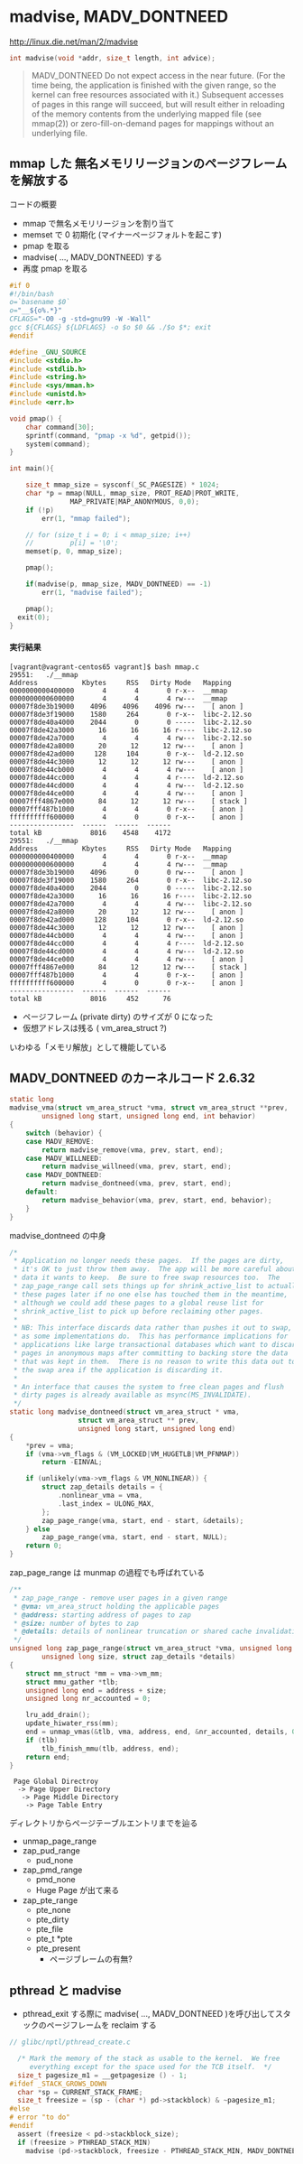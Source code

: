 # madvise, MADV_DONTNEED

http://linux.die.net/man/2/madvise

```c
int madvise(void *addr, size_t length, int advice);
```

> MADV_DONTNEED
> Do not expect access in the near future. (For the time being, the application is finished with the given range, so the kernel can free resources associated with it.) Subsequent accesses of pages in this range will succeed, but will result either in reloading of the memory contents from the underlying mapped file (see mmap(2)) or zero-fill-on-demand pages for mappings without an underlying file.

## mmap した 無名メモリリージョンのページフレームを解放する

コードの概要

 * mmap で無名メモリリージョンを割り当て
 * memset で 0 初期化 (マイナーページフォルトを起こす)
 * pmap を取る
 * madvise( ..., MADV_DONTNEED) する
 * 再度 pmap を取る

```c
#if 0
#!/bin/bash
o=`basename $0`
o="__${o%.*}"
CFLAGS="-O0 -g -std=gnu99 -W -Wall"
gcc ${CFLAGS} ${LDFLAGS} -o $o $0 && ./$o $*; exit
#endif

#define _GNU_SOURCE
#include <stdio.h>
#include <stdlib.h>
#include <string.h>
#include <sys/mman.h>
#include <unistd.h>
#include <err.h>

void pmap() {
	char command[30];
	sprintf(command, "pmap -x %d", getpid());
	system(command);
}

int main(){

	size_t mmap_size = sysconf(_SC_PAGESIZE) * 1024;
	char *p = mmap(NULL, mmap_size, PROT_READ|PROT_WRITE,
		       MAP_PRIVATE|MAP_ANONYMOUS, 0,0);
	if (!p)
		err(1, "mmap failed");

	// for (size_t i = 0; i < mmap_size; i++)
	//         p[i] = '\0';
	memset(p, 0, mmap_size);

	pmap();

	if(madvise(p, mmap_size, MADV_DONTNEED) == -1)
		err(1, "madvise failed");

	pmap();
  exit(0);
}
```

#### 実行結果

```
[vagrant@vagrant-centos65 vagrant]$ bash mmap.c 
29551:   ./__mmap
Address           Kbytes     RSS   Dirty Mode   Mapping
0000000000400000       4       4       0 r-x--  __mmap
0000000000600000       4       4       4 rw---  __mmap
00007f8de3b19000    4096    4096    4096 rw---    [ anon ]
00007f8de3f19000    1580     264       0 r-x--  libc-2.12.so
00007f8de40a4000    2044       0       0 -----  libc-2.12.so
00007f8de42a3000      16      16      16 r----  libc-2.12.so
00007f8de42a7000       4       4       4 rw---  libc-2.12.so
00007f8de42a8000      20      12      12 rw---    [ anon ]
00007f8de42ad000     128     104       0 r-x--  ld-2.12.so
00007f8de44c3000      12      12      12 rw---    [ anon ]
00007f8de44cb000       4       4       4 rw---    [ anon ]
00007f8de44cc000       4       4       4 r----  ld-2.12.so
00007f8de44cd000       4       4       4 rw---  ld-2.12.so
00007f8de44ce000       4       4       4 rw---    [ anon ]
00007fff4867e000      84      12      12 rw---    [ stack ]
00007fff487b1000       4       4       0 r-x--    [ anon ]
ffffffffff600000       4       0       0 r-x--    [ anon ]
----------------  ------  ------  ------
total kB            8016    4548    4172
29551:   ./__mmap
Address           Kbytes     RSS   Dirty Mode   Mapping
0000000000400000       4       4       0 r-x--  __mmap
0000000000600000       4       4       4 rw---  __mmap
00007f8de3b19000    4096       0       0 rw---    [ anon ]
00007f8de3f19000    1580     264       0 r-x--  libc-2.12.so
00007f8de40a4000    2044       0       0 -----  libc-2.12.so
00007f8de42a3000      16      16      16 r----  libc-2.12.so
00007f8de42a7000       4       4       4 rw---  libc-2.12.so
00007f8de42a8000      20      12      12 rw---    [ anon ]
00007f8de42ad000     128     104       0 r-x--  ld-2.12.so
00007f8de44c3000      12      12      12 rw---    [ anon ]
00007f8de44cb000       4       4       4 rw---    [ anon ]
00007f8de44cc000       4       4       4 r----  ld-2.12.so
00007f8de44cd000       4       4       4 rw---  ld-2.12.so
00007f8de44ce000       4       4       4 rw---    [ anon ]
00007fff4867e000      84      12      12 rw---    [ stack ]
00007fff487b1000       4       4       0 r-x--    [ anon ]
ffffffffff600000       4       0       0 r-x--    [ anon ]
----------------  ------  ------  ------
total kB            8016     452      76
```

 * ページフレーム (private dirty) のサイズが 0 になった
 * 仮想アドレスは残る ( vm_area_struct ?)

いわゆる「メモリ解放」として機能している

## MADV_DONTNEED のカーネルコード 2.6.32

```c 
static long
madvise_vma(struct vm_area_struct *vma, struct vm_area_struct **prev,
		unsigned long start, unsigned long end, int behavior)
{
	switch (behavior) {
	case MADV_REMOVE:
		return madvise_remove(vma, prev, start, end);
	case MADV_WILLNEED:
		return madvise_willneed(vma, prev, start, end);
	case MADV_DONTNEED:
		return madvise_dontneed(vma, prev, start, end);
	default:
		return madvise_behavior(vma, prev, start, end, behavior);
	}
}
```

madvise_dontneed の中身

```c
/*
 * Application no longer needs these pages.  If the pages are dirty,
 * it's OK to just throw them away.  The app will be more careful about
 * data it wants to keep.  Be sure to free swap resources too.  The
 * zap_page_range call sets things up for shrink_active_list to actually free
 * these pages later if no one else has touched them in the meantime,
 * although we could add these pages to a global reuse list for
 * shrink_active_list to pick up before reclaiming other pages.
 *
 * NB: This interface discards data rather than pushes it out to swap,
 * as some implementations do.  This has performance implications for
 * applications like large transactional databases which want to discard
 * pages in anonymous maps after committing to backing store the data
 * that was kept in them.  There is no reason to write this data out to
 * the swap area if the application is discarding it.
 *
 * An interface that causes the system to free clean pages and flush
 * dirty pages is already available as msync(MS_INVALIDATE).
 */
static long madvise_dontneed(struct vm_area_struct * vma,
			     struct vm_area_struct ** prev,
			     unsigned long start, unsigned long end)
{
	*prev = vma;
	if (vma->vm_flags & (VM_LOCKED|VM_HUGETLB|VM_PFNMAP))
		return -EINVAL;

	if (unlikely(vma->vm_flags & VM_NONLINEAR)) {
		struct zap_details details = {
			.nonlinear_vma = vma,
			.last_index = ULONG_MAX,
		};
		zap_page_range(vma, start, end - start, &details);
	} else
		zap_page_range(vma, start, end - start, NULL);
	return 0;
}
```

zap_page_range は munmap の過程でも呼ばれている

```c
/**
 * zap_page_range - remove user pages in a given range
 * @vma: vm_area_struct holding the applicable pages
 * @address: starting address of pages to zap
 * @size: number of bytes to zap
 * @details: details of nonlinear truncation or shared cache invalidation
 */
unsigned long zap_page_range(struct vm_area_struct *vma, unsigned long address,
		unsigned long size, struct zap_details *details)
{
	struct mm_struct *mm = vma->vm_mm;
	struct mmu_gather *tlb;
	unsigned long end = address + size;
	unsigned long nr_accounted = 0;

	lru_add_drain();
	update_hiwater_rss(mm);
	end = unmap_vmas(&tlb, vma, address, end, &nr_accounted, details, 0);
	if (tlb)
		tlb_finish_mmu(tlb, address, end);
	return end;
}
```

```
 Page Global Directroy
  -> Page Upper Directory
   -> Page Middle Directory
    -> Page Table Entry
```

ディレクトリからページテーブルエントリまでを辿る

 * unmap_page_range
 * zap_pud_range
   * pud_none
 * zap_pmd_range
   * pmd_none
   * Huge Page が出て来る
 * zap_pte_range
   * pte_none
   * pte_dirty
   * pte_file
   * pte_t *pte
   * pte_present
     * ページブレームの有無?

## pthread と madvise

 * pthread_exit する際に madvise( ..., MADV_DONTNEED )を呼び出してスタックのページフレームを reclaim する

```c
// glibc/nptl/pthread_create.c

  /* Mark the memory of the stack as usable to the kernel.  We free
     everything except for the space used for the TCB itself.  */
  size_t pagesize_m1 = __getpagesize () - 1;
#ifdef _STACK_GROWS_DOWN
  char *sp = CURRENT_STACK_FRAME;
  size_t freesize = (sp - (char *) pd->stackblock) & ~pagesize_m1;
#else
# error "to do"
#endif
  assert (freesize < pd->stackblock_size);
  if (freesize > PTHREAD_STACK_MIN)
    madvise (pd->stackblock, freesize - PTHREAD_STACK_MIN, MADV_DONTNEED);
```
